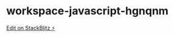 # workspace-javascript-hgnqnm

[Edit on StackBlitz ⚡️](https://stackblitz.com/edit/workspace-javascript-hgnqnm)